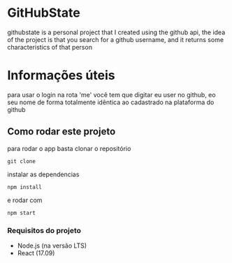 # GitHubState

githubstate is a personal project that I created using the github api, the idea of ​​the project is that you search for a github username, and it returns some characteristics of that person

# Informações úteis

para usar o login na rota 'me' você tem que digitar eu user no github, eo seu nome de forma totalmente idêntica ao cadastrado na plataforma do github

## Como rodar este projeto

para rodar o app basta clonar o repositório

```
git clone
```

instalar as dependencias

```
npm install
```

e rodar com

```
npm start
```

### Requisitos do projeto

- Node.js (na versão LTS)
- React (17.09)
